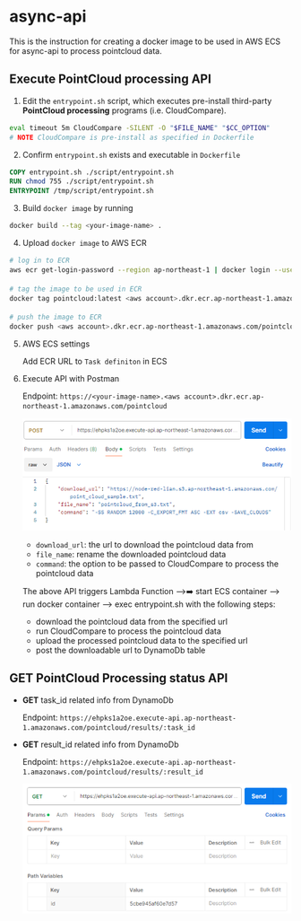 # async-api

This is the instruction for creating a docker image to be used in AWS ECS for async-api to process pointcloud data.

## Execute PointCloud processing API

1. Edit the `entrypoint.sh` script, which executes pre-install third-party **PointCloud processing** programs (i.e. CloudCompare).
```bash
eval timeout 5m CloudCompare -SILENT -O "$FILE_NAME" "$CC_OPTION"
# NOTE CloudCompare is pre-install as specified in Dockerfile
```
2. Confirm `entrypoint.sh` exists and executable in `Dockerfile`
```dockerfile
COPY entrypoint.sh ./script/entrypoint.sh
RUN chmod 755 ./script/entrypoint.sh
ENTRYPOINT /tmp/script/entrypoint.sh
```
3. Build `docker image` by running 
```bash
docker build --tag <your-image-name> .
```
4. Upload `docker image` to AWS ECR
```bash
# log in to ECR
aws ecr get-login-password --region ap-northeast-1 | docker login --username AWS --password-stdin <aws account>.dkr.ecr.ap-northeast-1.amazonaws.com

# tag the image to be used in ECR
docker tag pointcloud:latest <aws account>.dkr.ecr.ap-northeast-1.amazonaws.com/pointcloud:latest

# push the image to ECR
docker push <aws account>.dkr.ecr.ap-northeast-1.amazonaws.com/pointcloud:latest
```
5. AWS ECS settings

    Add ECR URL to `Task definiton` in ECS

6. Execute API with Postman

    Endpoint: `https://<your-image-name>.<aws account>.dkr.ecr.ap-northeast-1.amazonaws.com/pointcloud`

    ![Postman UI](./images/image1.png)

    - `download_url`: the url to download the pointcloud data from
    - `file_name`: rename the downloaded pointcloud data
    - `command`: the option to be passed to CloudCompare to process the pointcloud data

    The above API triggers Lambda Function -->:arrow_right: start ECS container --> run docker container --> exec entrypoint.sh with the following steps:

    - download the pointcloud data from the specified url
    - run CloudCompare to process the pointcloud data
    - upload the processed pointcloud data to the specified url
    - post the downloadable url to DynamoDb table

## GET PointCloud Processing status API
- **GET** task_id related info from DynamoDb

    Endpoint: `https://ehpks1a2oe.execute-api.ap-northeast-1.amazonaws.com/pointcloud/results/:task_id`

- **GET** result_id related info from DynamoDb

    Endpoint: `https://ehpks1a2oe.execute-api.ap-northeast-1.amazonaws.com/pointcloud/results/:result_id`

    ![alt text](./images/image2.png)